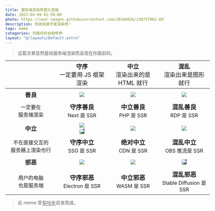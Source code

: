 ```yaml
---
title: 服务端渲染阵营九宫格
date: 2023-04-09 01:50:00
photo: https://user-images.githubusercontent.com/20166026/230737062-897858da-a1c4-4fc4-a0a2-cdd59dda3369.png # https://user-images.githubusercontent.com/20166026/230736978-8ee7171a-a6b3-4417-bcf0-729005e23aa8.png
description: 你就说是不是渲染吧！
tags: meme
categories: 页面仔的自我修养
layout: "@/layouts/Default.astro"
---
```


<blockquote><i class="fa-solid fa-circle-info"></i> 这篇文章显然是经服务端渲染而呈现在你面前的。</blockquote>
<table class="alignment-chart">
  <thead>
    <tr>
      <th></th>
      <th class="h">守序<div>一定要用 JS 框架渲染</div></th>
      <th class="h">中立<div>渲染出来的是 HTML 就行</div></th>
      <th class="h">混乱<div>渲染出来是图形就行</div></th>
    </tr>
  </thead>
  <tbody>
    <tr>
      <td class="h">善良</td>
      <td><img src="https://upload.wikimedia.org/wikipedia/commons/8/8e/Nextjs-logo.svg"></td>
      <td><img src="https://www.php.net/images/logos/php-logo.svg"></td>
      <td><img src="https://user-images.githubusercontent.com/20166026/230817316-92c7c746-0b5d-4307-90af-08bff113787e.png"></td>
    </tr>
    <tr>
      <td>一定要在<br />服务端渲染</td>
      <td><div class="cat">守序善良</div> Next 是 SSR</td>
      <td><div class="cat">中立善良</div> PHP 是 SSR</td>
      <td><div class="cat">混乱善良</div> RDP 是 SSR</td>
    </tr>
    <tr>
      <td class="h">中立</td>
      <td>
        <div><img src="https://miro.medium.com/v2/resize:fit:400/1*-8c5bXmKhpKg8NRnBMu0zQ.gif"></div>
        <div style="padding-top: 4px;"><img style="background-color: rgb(34, 34, 34);" src="https://pages.github.com/images/logo.svg"></div>
      </td>
      <td>
        <img src="https://upload.wikimedia.org/wikipedia/commons/4/4b/Cloudflare_Logo.svg">
      </td>
      <td>
        <img src="https://upload.wikimedia.org/wikipedia/commons/thumb/1/14/Open_Broadcaster_Software_Logo.png/2048px-Open_Broadcaster_Software_Logo.png">
      </td>
    </tr>
    <tr>
      <td>不在直接交互的<br />服务器上渲染也行</td>
      <td><div class="cat">守序中立</div> SSG 是 SSR</td>
      <td><div class="cat">绝对中立</div> CDN 是 SSR</td>
      <td><div class="cat">混乱中立</div> OBS 推流是 SSR</td>
    </tr>
    <tr>
      <td class="h">邪恶</td>
      <td>
        <img src="https://www.electronjs.org/assets/img/logo.svg">
      </td>
      <td>
        <img src="https://webassembly.org/css/webassembly.svg">
      </td>
      <td>
        <img style="background-color: rgb(52, 0, 104);"
          src="https://images.squarespace-cdn.com/content/v1/6213c340453c3f502425776e/330e6487-af90-43c8-a255-63b3440d0e34/StabilityAi_Logo_White-19.png?format=1500w">
      </td>
    </tr>
    <tr>
      <td>用户的电脑<br />也是服务端</td>
      <td><div class="cat">守序邪恶</div> Electron 是 SSR</td>
      <td><div class="cat">中立邪恶</div> WASM 是 SSR</td>
      <td><div class="cat">混乱邪恶</div> Stable Diffusion 是 SSR</td>
    </tr>
  </tbody>
</table>
<blockquote><i class="fa-sharp fa-solid fa-lightbulb"></i> 此 meme 受<span class="pn outer"><span class="pn inner">梨咕米</span></span>启发而成。</blockquote><p></p>
<style>
  table.alignment-chart{
    text-align: center;
    width: fit-content;
    margin: auto;
    min-width: 648px;
  }
  table.alignment-chart img {
    max-width: 120px;
    max-height: 100px;
    margin: auto;
  }
  table.alignment-chart td {
    padding: 6px;
  }
  table.alignment-chart td,
  table.alignment-chart th {
    width: 25%;
  }
  th.h > div {
    font-weight: 400;
    font-size: 100%;
  }
  .h {
    font-weight: 700;
    font-size: 115%;
  }
  td > div.cat {
    font-weight: 600;
    font-size: 120%;
  }
  .pn.inner {
    margin: 0 0em;
  }
  .pn.outer {
    border-bottom: 1px solid;
    margin: 0 1px;
  }
</style>
